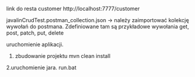 link do resta customer
http://localhost:7777/customer


javalinCrudTest.postman_collection.json -> należy zaimportować kolekcję wywołań do postmana. 
Zdefiniowane tam są przykładowe wywołania get, post, patch, put, delete



uruchomienie aplikacji.
1. zbudowanie projektu
mvn clean install

2.uruchomienie jara.
run.bat